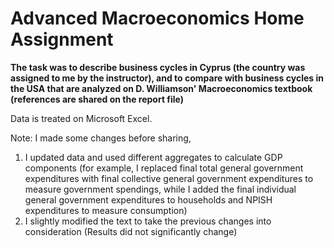 # Advanced Macroeconomics Home Assignment

**The task was to describe business cycles in Cyprus (the country was assigned to me by the instructor), and to compare with business cycles in the USA that are analyzed on D. Williamson' Macroeconomics textbook (references are shared on the report file)**

Data is treated on Microsoft Excel.

Note: I made some changes before sharing, 
  1. I updated data and used different aggregates to calculate GDP components (for example, I replaced final total general government expenditures with final collective general government expenditures to measure government spendings, while I added the final individual general government expenditures to households and NPISH expenditures to measure consumption)
  2. I slightly modified the text to take the previous changes into consideration (Results did not significantly change)
